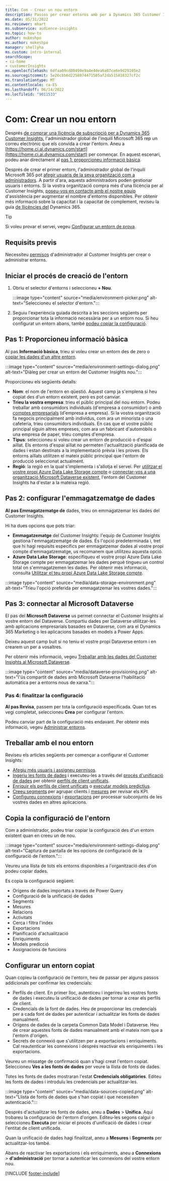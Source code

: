```yaml
---
title: Com - Crear un nou entorn
description: Passos per crear entorns amb per a Dynamics 365 Customer Insights.
ms.date: 05/31/2022
ms.reviewer: mhart
ms.subservice: audience-insights
ms.topic: how-to
author: mukeshpo
ms.author: mukeshpo
manager: shellyha
ms.custom: intro-internal
searchScope:
- ci-home
- customerInsights
ms.openlocfilehash: 6dfaa09cd80498e9a4e4dea6a07ce6e9d29105e2
ms.sourcegitcommit: 5e26cbb6d2258074471505af2da515818327cf2c
ms.translationtype: MT
ms.contentlocale: ca-ES
ms.lasthandoff: 06/14/2022
ms.locfileid: "9011533"
---
```

# <a name="how-to-create-a-new-environment"></a>Com: Crear un nou entorn

Després [de comprar una llicència de subscripció per a Dynamics 365 Customer Insights](paid-license.md), l'administrador global de l'inquilí Microsoft 365 rep un correu electrònic que els convida a crear l'entorn. Aneu a [https://home.ci.ai.dynamics.com/start](https://home.ci.ai.dynamics.com/start) per començar. En aquest escenari, podeu anar directament al [pas 1: proporcioneu informació bàsica](#step-1-provide-basic-information).

Després de crear el primer entorn, l'administrador global de l'inquilí Microsoft 365 pot [afegir usuaris de la seva organització com a administradors](permissions.md). A partir d'ara, aquests administradors poden gestionar usuaris i entorns. Si la vostra organització compra més d'una llicència per al Customer Insights, [poseu-vos en contacte amb el nostre equip](https://go.microsoft.com/fwlink/?linkid=2079641) d'assistència per augmentar el nombre d'entorns disponibles. Per obtenir més informació sobre la capacitat i la capacitat de complement, reviseu la guia [de llicències del](https://go.microsoft.com/fwlink/?LinkId=866544) Dynamics 365.

> [!TIP]
> Si voleu provar el servei, vegeu [Configurar un entorn de prova](trial-signup.md).

## <a name="prerequisites"></a>Requisits previs

Necessiteu [permisos](permissions.md) d'administrador al Customer Insights per crear o administrar entorns.

## <a name="start-the-environment-creation-process"></a>Iniciar el procés de creació de l'entorn

1. Obriu el selector d'entorns i seleccioneu **+ Nou**.
  
   :::image type="content" source="media/environment-picker.png" alt-text="Seleccioneu el selector d'entorn.":::

1. Seguiu l'experiència guiada descrita a les seccions següents per proporcionar tota la informació necessària per a un entorn nou. Si heu configurat un entorn abans, també [podeu copiar la configuració](#copy-the-environment-configuration).

## <a name="step-1-provide-basic-information"></a>Pas 1: Proporcioneu informació bàsica

Al pas **Informació bàsica**, trieu si voleu crear un entorn des de zero o [copiar les dades d'un altre entorn](#copy-the-environment-configuration).

   :::image type="content" source="media/environment-settings-dialog.png" alt-text="Diàleg per crear un entorn del Customer Insights nou.":::

Proporcioneu els següents detalls:

- **Nom**: el nom de l'entorn en qüestió. Aquest camp ja s'emplena si heu copiat des d'un entorn existent, però es pot canviar.
- **Trieu la vostra empresa**: trieu el públic principal del nou entorn. Podeu treballar amb consumidors individuals (d'empresa a consumidor) o amb [comptes empresarials](work-with-business-accounts.md) (d'empresa a empresa). Si la vostra organització fa negocis principalment amb individus, com ara un minorista o una cafeteria, trieu consumidors individuals. En cas que el vostre públic principal siguin altres empreses, com ara un fabricant d'automòbils o una empresa de paper, trieu comptes d'empresa.
- **Tipus**: seleccioneu si voleu crear un entorn de producció o d'espai aïllat. Els entorns d'espai aïllat no permeten l'actualització planificada de dades i estan destinats a la implementació prèvia i les proves. Els entorns aïllats utilitzen el mateix públic principal que l'entorn de producció seleccionat actualment.
- **Regió**: la regió en la qual s'implementa i s'allotja el servei. Per [utilitzar el vostre propi Azure Data Lake Storage compte](own-data-lake-storage.md) o [connectar-vos a una organització Microsoft Dataverse existent](customer-insights-dataverse.md), l'entorn del Customer Insights ha d'estar a la mateixa regió.

## <a name="step-2-configure-data-storage"></a>Pas 2: configurar l'emmagatzematge de dades

**Al pas Emmagatzematge de** dades, trieu on emmagatzemar les dades del Customer Insights.

Hi ha dues opcions que pots triar:

- **Emmagatzematge** del Customer Insights: l'equip de Customer Insights gestiona l'emmagatzematge de dades. És l'opció predeterminada i, tret que hi hagi requisits específics per emmagatzemar dades al vostre propi compte d'emmagatzematge, us recomanem que utilitzeu aquesta opció.
- **Azure Data Lake Storage**: especifiqueu el vostre propi Azure Data Lake Storage compte per emmagatzemar les dades perquè tingueu un control total on s'emmagatzemen les dades. Per obtenir més informació, consulta [Utilitzar el teu propi Azure Data Lake Storage compte](own-data-lake-storage.md).

:::image type="content" source="media/data-storage-environment.png" alt-text="Trieu l'opció preferida per emmagatzemar les vostres dades.":::

## <a name="step-3-connect-to-microsoft-dataverse"></a>Pas 3: connectar al Microsoft Dataverse

El pas del **Microsoft Dataverse** us permet connectar el Customer Insights al vostre entorn del Dataverse. Compartiu dades per Dataverse utilitzar-les amb aplicacions empresarials basades en Dataverse, com ara el Dynamics 365 Marketing o les aplicacions basades en models a Power Apps.


Deixeu aquest camp buit si no teniu el vostre propi Dataverse entorn i en crearem un per a vosaltres.

Per obtenir més informació, vegeu [Treballar amb les dades del Customer Insights al Microsoft Dataverse](customer-insights-dataverse.md).

:::image type="content" source="media/dataverse-provisioning.png" alt-text="l'ús compartit de dades amb Microsoft Dataverse l'habilitació automàtica per a entorns nous de xarxa.":::

### <a name="step-4-finalize-the-settings"></a>Pas 4: finalitzar la configuració

**Al pas Revisa**, passem per tota la configuració especificada. Quan tot es vegi completat, seleccioneu **Crea** per configurar l'entorn.

Podeu canviar part de la configuració més endavant. Per obtenir més informació, vegeu [Administrar entorns](manage-environments.md).

## <a name="work-with-your-new-environment"></a>Treballar amb el nou entorn

Reviseu els articles següents per començar a configurar el Customer Insights:

- [Afegiu més usuaris i assigneu permisos](permissions.md).
- [Ingeriu les fonts de dades](data-sources.md) i executeu-les a través del [procés d'unificació de dades](data-unification.md) per obtenir [perfils de client unificats](customer-profiles.md).
- [Enriquir els perfils de client unificats](enrichment-hub.md) o [executar models predictius](predictions-overview.md).
- [Creeu segments](segments.md) per agrupar clients i [mesures](measures.md) per revisar els KPI.
- [Configureu connexions](connections.md) i [exportacions](export-destinations.md) per processar subconjunts de les vostres dades en altres aplicacions.

## <a name="copy-the-environment-configuration"></a>Copia la configuració de l'entorn

Com a administrador, podeu triar copiar la configuració des d'un entorn existent quan en creeu un de nou.

:::image type="content" source="media/environment-settings-dialog.png" alt-text="Captura de pantalla de les opcions de configuració de la configuració de l'entorn.":::

Veureu una llista de tots els entorns disponibles a l'organització des d'on podeu copiar dades.

Es copia la configuració següent:

- Orígens de dades importats a través de Power Query
- Configuració de la unificació de dades
- Segments
- Mesures
- Relacions
- Activitats
- Cerca i filtra l'índex
- Exportacions
- Planificació d'actualització
- Enriquiments
- Models predicció
- Assignacions de funcions

## <a name="set-up-a-copied-environment"></a>Configurar un entorn copiat

Quan copieu la configuració de l'entorn, heu de passar per alguns passos addicionals per confirmar les credencials:

- Perfils de client. En primer lloc, autenticeu i ingerireu les vostres fonts de dades i executeu la unificació de dades per tornar a crear els perfils de client.
- Credencials de la font de dades. Heu de proporcionar les credencials per a cada font de dades per autenticar i actualitzar les fonts de dades manualment.
- Orígens de dades de la carpeta Common Data Model i Dataverse. Heu de crear aquestes fonts de dades manualment amb el mateix nom que a l'entorn d'origen.
- Secrets de connexió que s'utilitzen per a exportacions i enriquiments. Cal reautenticar les connexions i després reactivar els enriquiments i les exportacions.

Veureu un missatge de confirmació quan s'hagi creat l'entorn copiat. Seleccioneu **Ves a les fonts de dades** per veure la llista de fonts de dades.

Totes les fonts de dades mostraran l'estat **Credencials obligatòries**. Editeu les fonts de dades i introduïu les credencials per actualitzar-les.

:::image type="content" source="media/data-sources-copied.png" alt-text="Llista de fonts de dades que s'han copiat i que necessiten autenticació.":::

Després d'actualitzar les fonts de dades, aneu a **Dades** > **Unifica**. Aquí trobareu la configuració de l'entorn d'origen. Editeu-les segons calgui o seleccioneu **Executa** per iniciar el procés d'unificació de dades i crear l'entitat de client unificada.

Quan la unificació de dades hagi finalitzat, aneu a **Mesures** i **Segments** per actualitzar-los també.

Abans de reactivar les exportacions i els enriquiments, aneu a **Connexions** > **d'administració** per tornar a autenticar les connexions del vostre entorn nou.

[!INCLUDE [footer-include](includes/footer-banner.md)]
